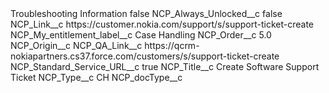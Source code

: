 <?xml version="1.0" encoding="UTF-8"?>
<CustomMetadata xmlns="http://soap.sforce.com/2006/04/metadata" xmlns:xsi="http://www.w3.org/2001/XMLSchema-instance" xmlns:xsd="http://www.w3.org/2001/XMLSchema">
    <label>Troubleshooting Information</label>
    <protected>false</protected>
    <values>
        <field>NCP_Always_Unlocked__c</field>
        <value xsi:type="xsd:boolean">false</value>
    </values>
    <values>
        <field>NCP_Link__c</field>
        <value xsi:type="xsd:string">https://customer.nokia.com/support/s/support-ticket-create</value>
    </values>
    <values>
        <field>NCP_My_entitlement_label__c</field>
        <value xsi:type="xsd:string">Case Handling</value>
    </values>
    <values>
        <field>NCP_Order__c</field>
        <value xsi:type="xsd:double">5.0</value>
    </values>
    <values>
        <field>NCP_Origin__c</field>
        <value xsi:nil="true"/>
    </values>
    <values>
        <field>NCP_QA_Link__c</field>
        <value xsi:type="xsd:string">https://qcrm-nokiapartners.cs37.force.com/customers/s/support-ticket-create</value>
    </values>
    <values>
        <field>NCP_Standard_Service_URL__c</field>
        <value xsi:type="xsd:boolean">true</value>
    </values>
    <values>
        <field>NCP_Title__c</field>
        <value xsi:type="xsd:string">Create Software Support Ticket</value>
    </values>
    <values>
        <field>NCP_Type__c</field>
        <value xsi:type="xsd:string">CH</value>
    </values>
    <values>
        <field>NCP_docType__c</field>
        <value xsi:nil="true"/>
    </values>
</CustomMetadata>
